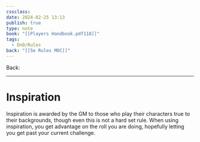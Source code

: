 ```yaml
---
cssclass: 
date: 2024-02-25 13:13
publish: true
type: note
book: "[[Players Handbook.pdf118]]"
tags:
  - DnD/Rules
back: "[[5e Rules MOC]]"
---
```

Back: 

---
# Inspiration
Inspiration is awarded by the GM to those who play their characters true to their backgrounds, though even this is not a hard set rule. When using inspiration, you get advantage on the roll you are doing, hopefully letting you get past your current challenge.